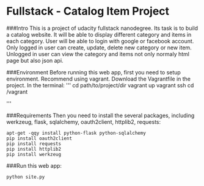 Fullstack - Catalog Item Project
=====
###Intro
This is a project of udacity fullstack nanodegree. Its task is to build a catalog website. It will be able to display different category and items in each category. User will be able to login with google or facebook account. Only logged in user can create, update, delete new category or new item. Unlogged in user can view the category and items not only normaly html page but also json api.

###Environment
Before running this web app, first you need to setup environment. Recommend using vagrant. Download the Vagrantfile in the project. In the terminal:
'''
cd path/to/project/dir
vagrant up
vagrant ssh
cd /vagrant

'''

###Requirements
Then you need to install the several packages, including werkzeug, flask, sqlalchemy, oauth2client, httplib2, requests:
```
apt-get -qqy install python-flask python-sqlalchemy
pip install oauth2client
pip install requests
pip install httplib2
pip install werkzeug

```

###Run this web app:
```
python site.py
```



